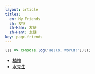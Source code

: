 ```yaml
---
layout: article
titles:
  en: My Friends
  zh: 友链
  zh-Hans: 友链
  zh-Hant: 友鏈
key: page-friends
---
```




```javascript
(() => console.log('Hello, World!'))();
```


- [楠神](https://zuhiul.github.io/)
- [水先生](https://lucien.ink)

